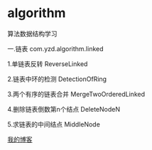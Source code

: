 # algorithm
算法数据结构学习

 一.链表 com.yzd.algorithm.linked
    
   1.单链表反转 ReverseLinked
    
   2.链表中环的检测 DetectionOfRing
   
   3.两个有序的链表合并 MergeTwoOrderedLinked 
    
   4.删除链表倒数第n个结点 DeleteNodeN
   
   5.求链表的中间结点  MiddleNode
     
   [我的博客](https://my.oschina.net/epoch/home)
    
